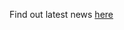 Find out latest news [here](https://drive.google.com/file/d/1lchsbMov2DaK4PJ8q4YrHeQuQg1xKv7o/view?usp=sharing)
